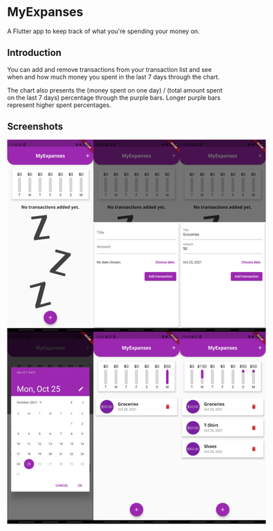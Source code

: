 # MyExpanses

A Flutter app to keep track of what you're spending your money on.

## Introduction

You can add and remove transactions from your transaction list and see when and how much money you spent in the last 7 days through the chart.

The chart also presents the (money spent on one day) / (total amount spent on the last 7 days) percentage through the purple bars.
Longer purple bars represent higher spent percentages.

## Screenshots
<div style="display: flex;flex-direction: row;">
  <img src="https://github.com/JV200320/MyExpanses/blob/main/screenshots/first_page.jpg?raw=true" alt="First Page" width="200"/>
  <img src="https://github.com/JV200320/MyExpanses/blob/main/screenshots/adding_transaction.jpg?raw=true" alt="Adding Transaction" width="200"/>
  <img src="https://github.com/JV200320/MyExpanses/blob/main/screenshots/adding_transaction_2.jpg?raw=true" alt="Adding Transaction 2" width="200"/>
</div>
<div style="display: flex;flex-direction: row;">
  <img src="https://github.com/JV200320/MyExpanses/blob/main/screenshots/date_picker.jpg?raw=true" alt="Date Picker" width="200"/>
  <img src="https://github.com/JV200320/MyExpanses/blob/main/screenshots/one_transaction.jpg?raw=true" alt="Many Transactions" width="200"/>
  <img src="https://github.com/JV200320/MyExpanses/blob/main/screenshots/many_transactions.jpg?raw=true" alt="Many Transactions" width="200"/>
</div>
